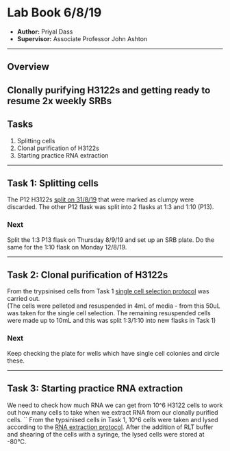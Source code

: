 # Lab Book 6/8/19
- **Author:** Priyal Dass
- **Supervisor:** Associate Professor John Ashton
------------------------------------------------------------------
## Overview

Clonally purifying H3122s and getting ready to resume 2x weekly SRBs
------------------------------------------------------------------
## Tasks

1. Splitting cells
2. Clonal purification of H3122s
3. Starting practice RNA extraction

------------------------------------------------------------------
## Task 1: Splitting cells

The P12 H3122s [split on 31/8/19](../Daily_lab_book/LB_19-08-31.md) that were marked as clumpy were discarded. The other P12 flask was split into 2 flasks at 1:3 and 1:10 (P13).

### Next
Split the 1:3 P13 flask on Thursday 8/9/19 and set up an SRB plate. Do the same for the 1:10 flask on Monday 12/8/19.

------------------------------------------------------------------
## Task 2: Clonal purification of H3122s

From the trypsinised cells from Task 1 [single cell selection protocol](../Protocols/Single_cell_selection.md) was carried out.\
(The cells were pelleted and resuspended in 4mL of media - from this 50uL was taken for the single cell selection. The remaining resuspended cells were made up to 10mL and this was split 1:3/1:10 into new flasks in Task 1)

### Next
Keep checking the plate for wells which have single cell colonies and circle these.

------------------------------------------------------------------
## Task 3: Starting practice RNA extraction

We need to check how much RNA we can get from 10^6 H3122 cells to work out how many cells to take when we extract RNA from our clonally purified cells.
``
From the typsinised cells in Task 1, 10^6 cells were taken and lysed according to the [RNA extraction protocol](../Protocols/RNA_extraction.md). After the addition of RLT buffer and shearing of the cells with a syringe, the lysed cells were stored at -80°C.
